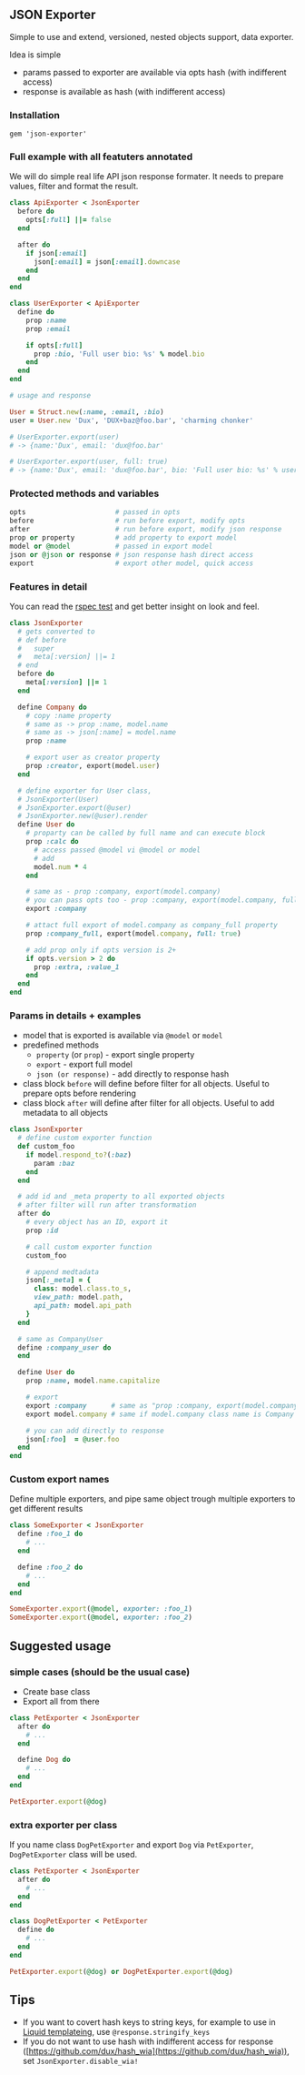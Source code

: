 ## JSON Exporter

Simple to use and extend, versioned, nested objects support, data exporter.

Idea is simple

* params passed to exporter are available via opts hash (with indifferent access)
* response is available as hash (with indifferent access)

### Installation

`gem 'json-exporter'`

### Full example with all featuters annotated

We will do simple real life API json response formater. It needs to prepare values, filter and format the result.

```ruby
class ApiExporter < JsonExporter
  before do
    opts[:full] ||= false
  end

  after do
    if json[:email]
      json[:email] = json[:email].downcase
    end
  end
end

class UserExporter < ApiExporter
  define do
    prop :name
    prop :email

    if opts[:full]
      prop :bio, 'Full user bio: %s' % model.bio
    end
  end
end

# usage and response

User = Struct.new(:name, :email, :bio)
user = User.new 'Dux', 'DUX+baz@foo.bar', 'charming chonker'

# UserExporter.export(user)
# -> {name:'Dux', email: 'dux@foo.bar'

# UserExporter.export(user, full: true)
# -> {name:'Dux', email: 'dux@foo.bar', bio: 'Full user bio: %s' % user.bio
```

### Protected methods and variables

```ruby
opts                      # passed in opts
before                    # run before export, modify opts
after                     # run before export, modify json response
prop or property          # add property to export model
model or @model           # passed in export model
json or @json or response # json response hash direct access
export                    # export other model, quick access
```

### Features in detail

You can read the [rspec test](https://github.com/dux/json-exporter/blob/master/spec/tests/exporter_spec.rb)
and get better insight on look and feel.

```ruby
class JsonExporter
  # gets converted to
  # def before
  #   super
  #   meta[:version] ||= 1
  # end
  before do
    meta[:version] ||= 1
  end

  define Company do
    # copy :name property
    # same as -> prop :name, model.name
    # same as -> json[:name] = model.name
    prop :name

    # export user as creator property
    prop :creator, export(model.user)
  end

  # define exporter for User class,
  # JsonExporter(User)
  # JsonExporter.export(@user)
  # JsonExporter.new(@user).render
  define User do
    # proparty can be called by full name and can execute block
    prop :calc do
      # access passed @model vi @model or model
      # add
      model.num * 4
    end

    # same as - prop :company, export(model.company)
    # you can pass opts too - prop :company, export(model.company, full: true)
    export :company

    # attact full export of model.company as company_full property
    prop :company_full, export(model.company, full: true)

    # add prop only if opts version is 2+
    if opts.version > 2 do
      prop :extra, :value_1
    end
  end
end
```

### Params in details + examples

* model that is exported is available via `@model` or `model`
* predefined methods
  * `property` (or `prop`) - export single property
  * `export` - export full model
  * `json (or response)` - add directly to response hash
* class block `before` will define before filter for all objects. Useful to prepare opts before rendering
* class block `after` will define after filter for all objects. Useful to add metadata to all objects

```ruby
class JsonExporter
  # define custom exporter function
  def custom_foo
    if model.respond_to?(:baz)
      param :baz
    end
  end

  # add id and _meta property to all exported objects
  # after filter will run after transformation
  after do
    # every object has an ID, export it
    prop :id

    # call custom exporter function
    custom_foo

    # append medtadata
    json[:_meta] = {
      class: model.class.to_s,
      view_path: model.path,
      api_path: model.api_path
    }
  end

  # same as CompanyUser
  define :company_user do
  end

  define User do
    prop :name, model.name.capitalize

    # export
    export :company      # same as "prop :company, export(model.company)"
    export model.company # same if model.company class name is Company

    # you can add directly to response
    json[:foo]  = @user.foo
  end
end
```

### Custom export names

Define multiple exporters, and pipe same object trough multiple exporters to get different results

```ruby
class SomeExporter < JsonExporter
  define :foo_1 do
    # ...
  end

  define :foo_2 do
    # ...
  end
end

SomeExporter.export(@model, exporter: :foo_1)
SomeExporter.export(@model, exporter: :foo_2)
```

## Suggested usage

### simple cases (should be the usual case)

* Create base class
* Export all from there

```ruby
class PetExporter < JsonExporter
  after do
    # ...
  end

  define Dog do
    # ...
  end
end

PetExporter.export(@dog)
```

### extra exporter per class

If you name class `DogPetExporter` and export `Dog` via `PetExporter`,
`DogPetExporter` class will be used.

```ruby
class PetExporter < JsonExporter
  after do
    # ...
  end
end

class DogPetExporter < PetExporter
  define do
    # ...
  end
end

PetExporter.export(@dog) or DogPetExporter.export(@dog)
```

## Tips

* If you want to covert hash keys to string keys, for example to use in
  [Liquid templateing](https://shopify.github.io/liquid/), use `@response.stringify_keys`
* If you do not want to use hash with indifferent access for response
  ([https://github.com/dux/hash_wia](https://github.com/dux/hash_wia)), set `JsonExporter.disable_wia!`

